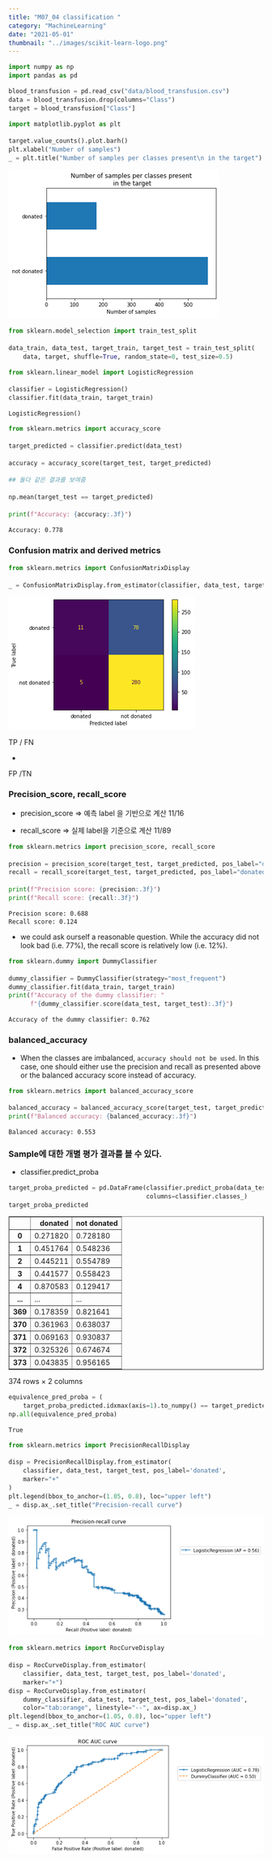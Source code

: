 ```yaml
---
title: "M07_04 classification "
category: "MachineLearning"
date: "2021-05-01"
thumbnail: "../images/scikit-learn-logo.png"
---
```


```python
import numpy as np
import pandas as pd
```

```python
blood_transfusion = pd.read_csv("data/blood_transfusion.csv")
data = blood_transfusion.drop(columns="Class")
target = blood_transfusion["Class"]
```

```python
import matplotlib.pyplot as plt

target.value_counts().plot.barh()
plt.xlabel("Number of samples")
_ = plt.title("Number of samples per classes present\n in the target")
```

![png](output_2_0.png)

```python
from sklearn.model_selection import train_test_split

data_train, data_test, target_train, target_test = train_test_split(
    data, target, shuffle=True, random_state=0, test_size=0.5)
```

```python
from sklearn.linear_model import LogisticRegression

classifier = LogisticRegression()
classifier.fit(data_train, target_train)
```

    LogisticRegression()

```python
from sklearn.metrics import accuracy_score

target_predicted = classifier.predict(data_test)

accuracy = accuracy_score(target_test, target_predicted)

## 둘다 같은 결과를 보여줌

np.mean(target_test == target_predicted)

print(f"Accuracy: {accuracy:.3f}")
```

    Accuracy: 0.778

### Confusion matrix and derived metrics

```python
from sklearn.metrics import ConfusionMatrixDisplay

_ = ConfusionMatrixDisplay.from_estimator(classifier, data_test, target_test)
```

![png](output_7_0.png)

TP / FN

-

FP /TN

### Precision_score, recall_score

- precision_score => 예측 label 을 기반으로 계산 11/16

- recall_score => 실제 label을 기준으로 계산 11/89

```python
from sklearn.metrics import precision_score, recall_score

precision = precision_score(target_test, target_predicted, pos_label="donated")
recall = recall_score(target_test, target_predicted, pos_label="donated")

print(f"Precision score: {precision:.3f}")
print(f"Recall score: {recall:.3f}")
```

    Precision score: 0.688
    Recall score: 0.124

- we could ask ourself a reasonable question. While the accuracy did not look bad (i.e. 77%), the recall score is relatively low (i.e. 12%).

```python
from sklearn.dummy import DummyClassifier

dummy_classifier = DummyClassifier(strategy="most_frequent")
dummy_classifier.fit(data_train, target_train)
print(f"Accuracy of the dummy classifier: "
      f"{dummy_classifier.score(data_test, target_test):.3f}")
```

    Accuracy of the dummy classifier: 0.762

### balanced_accuracy

- When the classes are imbalanced, `accuracy should not be used`. In this case, one should either use the precision and recall as presented above or the balanced accuracy score instead of accuracy.

```python
from sklearn.metrics import balanced_accuracy_score

balanced_accuracy = balanced_accuracy_score(target_test, target_predicted)
print(f"Balanced accuracy: {balanced_accuracy:.3f}")
```

    Balanced accuracy: 0.553

### Sample에 대한 개별 평가 결과를 볼 수 있다.

- classifier.predict_proba

```python
target_proba_predicted = pd.DataFrame(classifier.predict_proba(data_test),
                                      columns=classifier.classes_)
target_proba_predicted
```

<div>
<style scoped>
    .dataframe tbody tr th:only-of-type {
        vertical-align: middle;
    }

    .dataframe tbody tr th {
        vertical-align: top;
    }

    .dataframe thead th {
        text-align: right;
    }

</style>
<table border="1" class="dataframe">
  <thead>
    <tr style="text-align: right;">
      <th></th>
      <th>donated</th>
      <th>not donated</th>
    </tr>
  </thead>
  <tbody>
    <tr>
      <th>0</th>
      <td>0.271820</td>
      <td>0.728180</td>
    </tr>
    <tr>
      <th>1</th>
      <td>0.451764</td>
      <td>0.548236</td>
    </tr>
    <tr>
      <th>2</th>
      <td>0.445211</td>
      <td>0.554789</td>
    </tr>
    <tr>
      <th>3</th>
      <td>0.441577</td>
      <td>0.558423</td>
    </tr>
    <tr>
      <th>4</th>
      <td>0.870583</td>
      <td>0.129417</td>
    </tr>
    <tr>
      <th>...</th>
      <td>...</td>
      <td>...</td>
    </tr>
    <tr>
      <th>369</th>
      <td>0.178359</td>
      <td>0.821641</td>
    </tr>
    <tr>
      <th>370</th>
      <td>0.361963</td>
      <td>0.638037</td>
    </tr>
    <tr>
      <th>371</th>
      <td>0.069163</td>
      <td>0.930837</td>
    </tr>
    <tr>
      <th>372</th>
      <td>0.325326</td>
      <td>0.674674</td>
    </tr>
    <tr>
      <th>373</th>
      <td>0.043835</td>
      <td>0.956165</td>
    </tr>
  </tbody>
</table>
<p>374 rows × 2 columns</p>
</div>

```python
equivalence_pred_proba = (
    target_proba_predicted.idxmax(axis=1).to_numpy() == target_predicted)
np.all(equivalence_pred_proba)
```

    True

```python
from sklearn.metrics import PrecisionRecallDisplay

disp = PrecisionRecallDisplay.from_estimator(
    classifier, data_test, target_test, pos_label='donated',
    marker="+"
)
plt.legend(bbox_to_anchor=(1.05, 0.8), loc="upper left")
_ = disp.ax_.set_title("Precision-recall curve")
```

![png](output_18_0.png)

```python
from sklearn.metrics import RocCurveDisplay

disp = RocCurveDisplay.from_estimator(
    classifier, data_test, target_test, pos_label='donated',
    marker="+")
disp = RocCurveDisplay.from_estimator(
    dummy_classifier, data_test, target_test, pos_label='donated',
    color="tab:orange", linestyle="--", ax=disp.ax_)
plt.legend(bbox_to_anchor=(1.05, 0.8), loc="upper left")
_ = disp.ax_.set_title("ROC AUC curve")
```

![png](output_19_0.png)

```python

```
